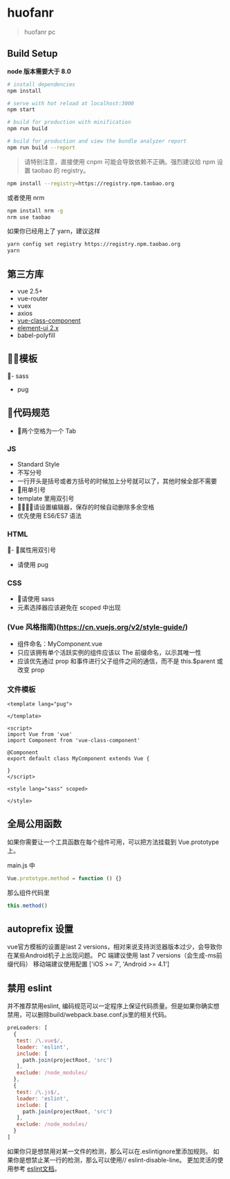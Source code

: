 # huofanr

> huofanr pc

## Build Setup
**node 版本需要大于 8.0**
``` bash
# install dependencies
npm install

# serve with hot reload at localhost:3000
npm start

# build for production with minification
npm run build

# build for production and view the bundle analyzer report
npm run build --report
```
> 请特别注意，直接使用 cnpm 可能会导致依赖不正确。强烈建议给 npm 设置 taobao 的 registry。
```bash
npm install --registry=https://registry.npm.taobao.org
```

或者使用 nrm
```bash
npm install nrm -g
nrm use taobao
```

如果你已经用上了 yarn，建议这样
```bash
yarn config set registry https://registry.npm.taobao.org
yarn
```

## 第三方库
- vue 2.5+
- vue-router
- vuex
- axios
- [vue-class-component](https://github.com/vuejs/vue-class-component)
- [element-ui 2.x](http://element-cn.eleme.io/#/zh-CN)
- babel-polyfill

## 模板
- sass
- pug

## 代码规范
- 两个空格为一个 Tab

### JS
- Standard Style
- 不写分号
- 一行开头是括号或者方括号的时候加上分号就可以了，其他时候全部不需要
- 用单引号
- template 里用双引号
- 请设置编辑器，保存的时候自动删除多余空格
- 优先使用 ES6/ES7 语法

### HTML
- 属性用双引号
- 请使用 pug

### CSS
- 请使用 sass
- 元素选择器应该避免在 scoped 中出现

### (Vue 风格指南)(https://cn.vuejs.org/v2/style-guide/)
- 组件命名：MyComponent.vue
- 只应该拥有单个活跃实例的组件应该以 The 前缀命名，以示其唯一性
- 应该优先通过 prop 和事件进行父子组件之间的通信，而不是 this.$parent 或改变 prop

### 文件模板
```vue
<template lang="pug">

</template>

<script>
import Vue from 'vue'
import Component from 'vue-class-component'

@Component
export default class MyComponent extends Vue {

}
</script>

<style lang="sass" scoped>

</style>
```

## 全局公用函数
如果你需要让一个工具函数在每个组件可用，可以把方法挂载到 Vue.prototype上。

main.js 中
```javascript
Vue.prototype.method = function () {}
```
那么组件代码里
```javascript
this.method()
```

## autoprefix 设置
vue官方模板的设置是last 2 versions，相对来说支持浏览器版本过少，会导致你在某些Android机子上出现问题。
PC 端建议使用 last 7 versions（会生成-ms前缀代码）
移动端建议使用配置 ['iOS >= 7', 'Android >= 4.1']

## 禁用 eslint
并不推荐禁用eslint, 编码规范可以一定程序上保证代码质量。但是如果你确实想禁用，可以删除build/webpack.base.conf.js里的相关代码。
```javascript
preLoaders: [
  {
   test: /\.vue$/,
   loader: 'eslint',
   include: [
     path.join(projectRoot, 'src')
   ],
   exclude: /node_modules/
  },
  {
   test: /\.js$/,
   loader: 'eslint',
   include: [
     path.join(projectRoot, 'src')
   ],
   exclude: /node_modules/
  }
]
```
如果你只是想禁用对某一文件的检测，那么可以在.eslintignore里添加规则。
如果你是想禁止某一行的检测，那么可以使用// eslint-disable-line。
更加灵活的使用参考 [eslint文档](https://eslint.org/docs/user-guide/configuring#disabling-rules-with-inline-comments)。
